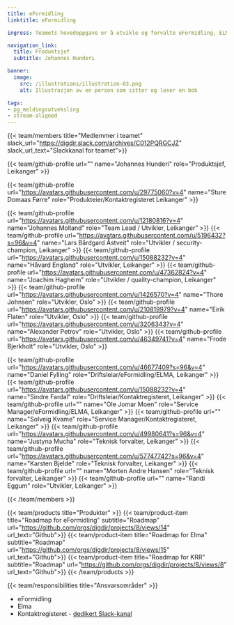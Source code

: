 ```yaml
---
title: eFormidling
linktitle: eFormidling

ingress: Teamets hovedoppgave er å utvikle og forvalte eFormidling, ELMA og Kontaktregisteret.

navigation_link:
  title: Produktsjef
  subtitle: Johannes Hunderi

banner:
  image:
    src: /illustrations/illustration-03.png
    alt: Illustrasjon av en person som sitter og leser en bok

tags:
- pg_meldingsutveksling
- stream-aligned
---
```


{{< team/members title="Medlemmer i teamet" slack_url="https://digdir.slack.com/archives/C012PQRGCJZ" slack_url_text="Slackkanal for teamet">}}

  {{< team/github-profile url="" name="Johannes Hunderi" role="Produktsjef,  Leikanger" >}}

  {{< team/github-profile url="https://avatars.githubusercontent.com/u/29775060?v=4" name="Sture Domaas Førre" role="Produkteier/Kontaktregisteret  Leikanger" >}}

  {{< team/github-profile url="https://avatars.githubusercontent.com/u/12180816?v=4" name="Johannes Molland" role="Team Lead / Utvikler, Leikanger" >}}
  {{< team/github-profile url="https://avatars.githubusercontent.com/u/5196432?s=96&v=4" name="Lars Bårdgard Åstveit" role="Utvikler / security-champion, Leikanger" >}}
  {{< team/github-profile url="https://avatars.githubusercontent.com/u/15088232?v=4" name="Håvard England" role="Utvikler, Leikanger" >}}
  {{< team/github-profile url="https://avatars.githubusercontent.com/u/47362824?v=4" name="Joachim Hagheim" role="Utvikler / quality-champion, Leikanger" >}}
  {{< team/github-profile url="https://avatars.githubusercontent.com/u/1426570?v=4" name="Thore Johnsen" role="Utvikler, Oslo" >}}
  {{< team/github-profile url="https://avatars.githubusercontent.com/u/210819979?v=4" name="Eirik Flaten" role="Utvikler, Oslo" >}}
  {{< team/github-profile url="https://avatars.githubusercontent.com/u/3206343?v=4" name="Alexander Petrov" role="Utvikler, Oslo" >}}
  {{< team/github-profile url="https://avatars.githubusercontent.com/u/46349741?v=4" name="Frode Bjerkholt" role="Utvikler, Oslo" >}}
  
  {{< team/github-profile url="https://avatars.githubusercontent.com/u/46677409?s=96&v=4" name="Daniel Fylling" role="Driftsleiar/eFormidling/ELMA, Leikanger" >}}
  {{< team/github-profile url="https://avatars.githubusercontent.com/u/15088232?v=4" name="Sindre Fardal" role="Driftsleiar/Kontaktregisteret, Leikanger" >}}
  {{< team/github-profile url="" name="Ole Jomar Moen" role="Service Manager/eFormidling/ELMA, Leikanger" >}}
  {{< team/github-profile url="" name="Solveig Kvame" role="Service Manager/Kontaktregisteret, Leikanger" >}}
  {{< team/github-profile url="https://avatars.githubusercontent.com/u/49980641?s=96&v=4" name="Justyna Mucha" role="Teknisk forvalter, Leikanger" >}}
  {{< team/github-profile url="https://avatars.githubusercontent.com/u/57747742?s=96&v=4" name="Karsten Bjelde" role="Teknisk forvalter, Leikanger" >}}
  {{< team/github-profile url="" name="Morten Andre Hansen" role="Teknisk forvalter, Leikanger" >}}
    {{< team/github-profile url="" name="Randi Eggum" role="Utvikler, Leikanger" >}}

{{< /team/members >}}

{{< team/products title="Produkter" >}}
{{< team/product-item title="Roadmap for eFormidling" subtitle="Roadmap" url="https://github.com/orgs/digdir/projects/8/views/14" url_text="Github">}}
{{< team/product-item title="Roadmap for Elma" subtitle="Roadmap" url="https://github.com/orgs/digdir/projects/8/views/15" url_text="Github">}}
{{< team/product-item title="Roadmap for KRR" subtitle="Roadmap" url="https://github.com/orgs/digdir/projects/8/views/8" url_text="Github">}}
{{< /team/products >}}

{{< team/responsibilities title="Ansvarsområder" >}}

- eFormidling
- Elma
- Kontaktregisteret - [dedikert Slack-kanal](https://digdir.slack.com/archives/C015J61FEU9)
